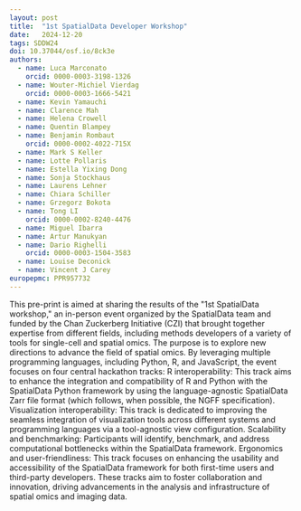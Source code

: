 ```yaml
---
layout: post
title:  "1st SpatialData Developer Workshop"
date:   2024-12-20
tags: SDDW24
doi: 10.37044/osf.io/8ck3e
authors:
  - name: Luca Marconato
    orcid: 0000-0003-3198-1326
  - name: Wouter-Michiel Vierdag
    orcid: 0000-0003-1666-5421
  - name: Kevin Yamauchi
  - name: Clarence Mah
  - name: Helena Crowell
  - name: Quentin Blampey
  - name: Benjamin Rombaut
    orcid: 0000-0002-4022-715X
  - name: Mark S Keller
  - name: Lotte Pollaris
  - name: Estella Yixing Dong
  - name: Sonja Stockhaus
  - name: Laurens Lehner
  - name: Chiara Schiller
  - name: Grzegorz Bokota
  - name: Tong LI
    orcid: 0000-0002-8240-4476
  - name: Miguel Ibarra
  - name: Artur Manukyan
  - name: Dario Righelli
    orcid: 0000-0003-1504-3583
  - name: Louise Deconick
  - name: Vincent J Carey
europepmc: PPR957732
---
```


This pre-print is aimed at sharing the results of the "1st SpatialData workshop," an in-person event organized by the SpatialData team and funded by the Chan Zuckerberg Initiative (CZI) that brought together expertise from different fields, including methods developers of a variety of tools for single-cell and spatial omics. The purpose is to explore new directions to advance the field of spatial omics. By leveraging multiple programming languages, including Python, R, and JavaScript, the event focuses on four central hackathon tracks: R interoperability: This track aims to enhance the integration and compatibility of R and Python with the SpatialData Python framework by using the language-agnostic SpatialData Zarr file format (which follows, when possible, the NGFF specification). Visualization interoperability: This track is dedicated to improving the seamless integration of visualization tools across different systems and programming languages via a tool-agnostic view configuration. Scalability and benchmarking: Participants will identify, benchmark, and address computational bottlenecks within the SpatialData framework. Ergonomics and user-friendliness: This track focuses on enhancing the usability and accessibility of the SpatialData framework for both first-time users and third-party developers. These tracks aim to foster collaboration and innovation, driving advancements in the analysis and infrastructure of spatial omics and imaging data.

